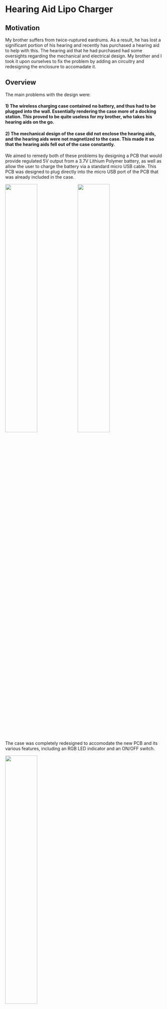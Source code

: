 # Hearing Aid Lipo Charger
 
## Motivation

My brother suffers from twice-ruptured eardrums. As a result, he has lost a significant portion of his hearing and recently has purchased a hearing aid to help with this. The hearing aid that he had purchased had some oversights regarding the mechanical and electrical design. My brother and I took it upon ourselves to fix the problem by adding an circuitry and redesigning the enclosure to accomadate it.

## Overview

The main problems with the design were:

#### 1) The wireless charging case contained no battery, and thus had to be plugged into the wall. Essentially rendering the case more of a docking station. This proved to be quite useless for my brother, who takes his hearing aids on the go.

#### 2) The mechanical design of the case did not enclose the hearing aids, and the hearing aids were not magnetized to the case. This made it so that the hearing aids fell out of the case constantly. 

We aimed to remedy both of these problems by designing a PCB that would provide regulated 5V output from a 3.7V Lithium Polymer battery, as well as allow the user to charge the battery via a standard micro USB cable. This PCB was designed to plug directly into the micro USB port of the PCB that was already included in the case.

 <img src="https://github.com/sohayon123/Hearing_Aid_Lipo_Charger/blob/main/Pictures/Front.png?raw=true" width="45%" height="45%"> <img src="https://github.com/sohayon123/Hearing_Aid_Lipo_Charger/blob/main/Pictures/Back.png?raw=true" width="45%" height="45%">

The case was completely redesigned to accomodate the new PCB and its various features, including an RGB LED indicator and an ON/OFF switch.

 <img src="https://github.com/sohayon123/Hearing_Aid_Lipo_Charger/blob/main/Pictures/Case Render.jpg?raw=true" width="45%" height="45%">  
